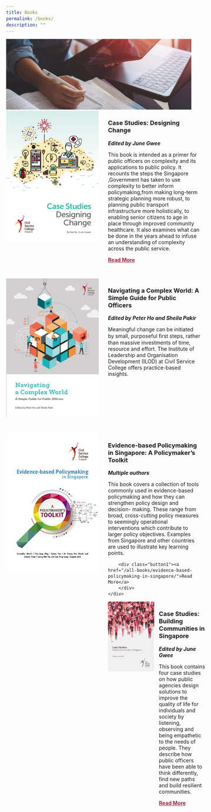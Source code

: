 ```yaml
---
title: Books
permalink: /books/
description: ""
---
```

<style>
table
{ 
border-collapse: separate; 
border-spacing: 40px 10px; 	

}	

td
{
    border-style : hidden!important;
}

#book1 img	
{
width:1700px;	
}

#book2 img
{
width:800px;
}

#book3 img
{
width:1500px;
}



#book1,#book2,#book3
{
    margin-top:30px;
    border-bottom: 0.5px solid black;
}

.button1 a
{
    color: #9f2943;
    font-weight:bold
}


.grid-container {
    display: grid;
    grid-template-columns: 50% 50%;
    grid-column-gap: 5%;
    margin-bottom: 5%;

}    

@media only screen and (max-width: 600px) {
    .grid-container {
        display: block;
    }
}
    
</style>
<img src="/images/Landing_Banner_Images/knowledge_books_banner_01.jpg">
<br>
<div class="grid-container">
    <div>
<img src="/images/Books/designing_change_cover.png"></div>
    <div>
			<h3>Case Studies: Designing Change</h3>
        <b><i>Edited by June Gwee</i></b>
<p>This book is intended as a primer for public officers on complexity and its applications to public policy. It recounts the steps the Singapore ,Government has taken to use complexity to better inform policymaking,from making long-term strategic planning more robust, to planning public transport infrastructure more holistically, to enabling senior citizens to age in place through improved community healthcare. It also examines what can be done in the years ahead to infuse an understanding of complexity across the public service.</p>	
<div class="button1">
	<a href="/all-books/case-studies-designing-change/">Read More</a>
    </div>
	</div>
</div>
<br>
<div class="grid-container">
  <div><img src="/images/Books/complexity_cover.jpg"></div>
    <div>
        <h3>Navigating a Complex World: A Simple Guide for Public Officers</h3>
        <b><i>Edited by Peter Ho and Sheila Pakir</i></b>
        <p>Meaningful change can be initiated by small, purposeful ﬁrst steps, rather than massive investments of time, resource and effort. The Institute of Leadership and Organisation Development (ILOD) at Civil Service College offers practice-based insights. 
        </p>	
    </div>
</div>
<br>
<div class="grid-container">
    <div><img src="/images/Books/eb%20toolkit_cover.png"></div>
    <div>
        <h3>Evidence-based Policymaking in Singapore: A Policymaker’s Toolkit</h3>
        <b><i>Multiple authors</i></b>
        <p>	This book covers a collection of tools commonly used in evidence-based
        policymaking and how they can strengthen policy design and decision-
        making. These range from broad, cross-cutting policy measures to
        seemingly operational interventions which contribute to larger policy
        objectives. Examples from Singapore and other countries are used to
        illustrate key learning points.</p>	
        
        <div class="button1"><a href="/all-books/evidence-based-policymaking-in-singapore/">Read More</a>
        </div>
    </div>
</div>
<br>
<div class="grid-container">
    <div><img src="/images/Books/building%20communities%20cover.jpg"></div>
    <div>
        <h3>Case Studies: Building Communities in Singapore</h3>
        <b><i>Edited by June Gwee</i></b>
        <p>	
        This book contains four case studies on how public agencies design
        solutions to improve the quality of life for individuals and society by
        listening, observing and being empathetic to the needs of people. They
        describe how public officers have been able to think differently, find new
        paths and build resilient communities.
        </p>	           
        <div class="button1"><a href="/all-books/building-communities-in-singapore/">Read More</a>
        </div>
    </div>
</div>
    
    